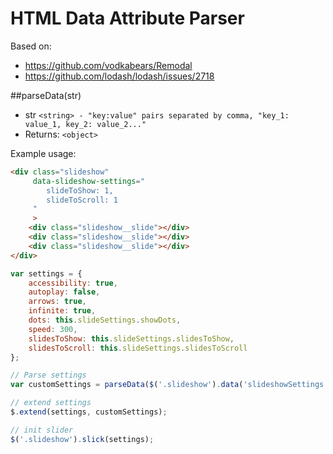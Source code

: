 # HTML Data Attribute Parser

Based on:

- https://github.com/vodkabears/Remodal
- https://github.com/lodash/lodash/issues/2718


##parseData(str)

- str `<string> - "key:value" pairs separated by comma, "key_1: value_1, key_2: value_2..."`
- Returns: `<object>`

Example usage:

```html
<div class="slideshow"
     data-slideshow-settings="
        slideToShow: 1,
        slideToScroll: 1
     "
     >
    <div class="slideshow__slide"></div>
    <div class="slideshow__slide"></div>
    <div class="slideshow__slide"></div>
</div>
```

```javascript
var settings = {
    accessibility: true,
    autoplay: false,
    arrows: true,
    infinite: true,
    dots: this.slideSettings.showDots,
    speed: 300,
    slidesToShow: this.slideSettings.slidesToShow,
    slidesToScroll: this.slideSettings.slidesToScroll
};

// Parse settings
var customSettings = parseData($('.slideshow').data('slideshowSettings'));

// extend settings
$.extend(settings, customSettings);

// init slider
$('.slideshow').slick(settings);
```
